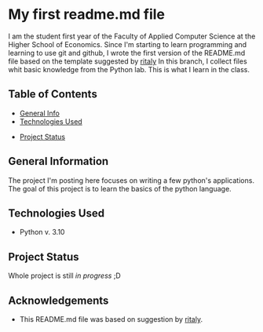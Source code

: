# My first readme.md file
I am the student first year of the Faculty of Applied Computer Science at the Higher School of Economics. 
Since I'm starting to learn programming and learning to use git and github, I wrote the first version of the README.md file based on the template suggested by [ritaly](https://github.com/ritaly)
In this branch, I collect files whit basic knowledge from the Python lab. This is what I learn in the class.

## Table of Contents
* [General Info](#general-information)
* [Technologies Used](#technologies-used)
<!-- * [Features](#features)
* [Screenshots](#screenshots)
* [Setup](#setup)
* [Usage](#usage) -->
* [Project Status](#project-status)
<!-- * [Room for Improvement](#room-for-improvement)
* [Acknowledgements](#acknowledgements)
* [Contact](#contact)
<!-- * [License](#license) -->


## General Information
The project I'm posting here focuses on writing a few python's applications. 
The goal of this project is to learn the basics of the python language.
<!-- You don't have to answer all the questions - just the ones relevant to your project. -->


## Technologies Used
- Python v. 3.10

<!--
## Features
List the ready features here:
- Awesome feature 1
- Awesome feature 2
- Awesome feature 3


## Screenshots
![Example screenshot](./img/screenshot.png)
<!-- If you have screenshots you'd like to share, include them here. ->


## Setup
What are the project requirements/dependencies? Where are they listed? A requirements.txt or a Pipfile.lock file perhaps? Where is it located?

Proceed to describe how to install / setup one's local environment / get started with the project.


## Usage
How does one go about using it?
Provide various use cases and code examples here.

`write-your-code-here`
-->

## Project Status
Whole project is still _in progress_ ;D
<!-- / _complete_ / _no longer being worked on_. If you are no longer working on it, provide reasons why.

<!--
## Room for Improvement
Include areas you believe need improvement / could be improved. Also add TODOs for future development.

Room for improvement:
- Improvement to be done 1
- Improvement to be done 2

To do:
- Feature to be added 1
- Feature to be added 2
-->

## Acknowledgements
- This README.md file was based on suggestion by [ritaly](https://github.com/ritaly).

<!--
## Contact
Created by [@flynerdpl](https://www.flynerd.pl/) - feel free to contact me!


<!-- Optional -->
<!-- ## License -->
<!-- This project is open source and available under the [... License](). -->

<!-- You don't have to include all sections - just the one's relevant to your project -->
